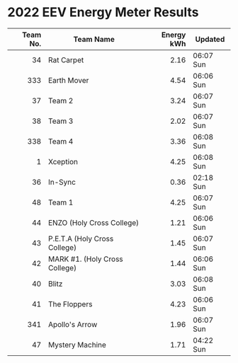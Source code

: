 # 2022 EEV Energy Meter Results
|Team No.|Team Name|Energy kWh|Updated|
|---:|---|---:|---|
|34|Rat Carpet|2.16|06:07 Sun|
|333|Earth Mover|4.54|06:06 Sun|
|37|Team 2|3.24|06:07 Sun|
|38|Team 3|2.02|06:07 Sun|
|338|Team 4|3.36|06:08 Sun|
|1|Xception|4.25|06:08 Sun|
|36|In-Sync|0.36|02:18 Sun|
|48|Team 1|4.25|06:07 Sun|
|44|ENZO (Holy Cross College)|1.21|06:06 Sun|
|43|P.E.T.A (Holy Cross College)|1.45|06:07 Sun|
|42|MARK #1. (Holy Cross College)|1.44|06:06 Sun|
|40|Blitz|3.03|06:08 Sun|
|41|The Floppers|4.23|06:06 Sun|
|341|Apollo's Arrow|1.96|06:07 Sun|
|47|Mystery Machine|1.71|04:22 Sun|
